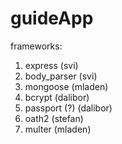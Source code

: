 # guideApp
frameworks:
1. express (svi)
2. body_parser (svi)
3. mongoose (mladen)
4. bcrypt (dalibor)
5. passport (?) (dalibor)
6. oath2 (stefan)
7. multer (mladen)
